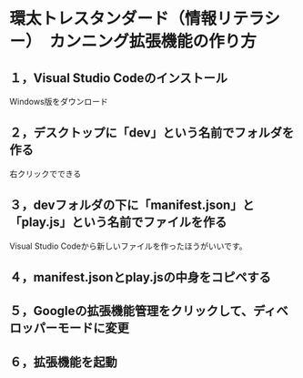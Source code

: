 # 環太トレスタンダード（情報リテラシー）　カンニング拡張機能の作り方

## １，Visual Studio Codeのインストール
  Windows版をダウンロード
## ２，デスクトップに「dev」という名前でフォルダを作る
  右クリックでできる
## ３，devフォルダの下に「manifest.json」と「play.js」という名前でファイルを作る
  Visual Studio Codeから新しいファイルを作ったほうがいいです。
## ４，manifest.jsonとplay.jsの中身をコピペする
## ５，Googleの拡張機能管理をクリックして、ディベロッパーモードに変更
## ６，拡張機能を起動
